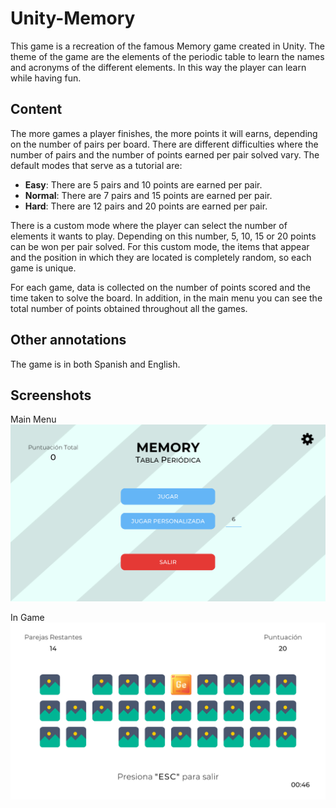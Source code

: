# Unity-Memory

This game is a recreation of the famous Memory game created in Unity. The theme of the game are the elements of the periodic table to learn the names and acronyms of the different elements. In this way the player can learn while having fun.

## Content

The more games a player finishes, the more points it will earns, depending on the number of pairs per board. There are different difficulties where the number of pairs and the number of points earned per pair solved vary. The default modes that serve as a tutorial are:
- <b>Easy</b>: There are 5 pairs and 10 points are earned per pair.
- <b>Normal</b>: There are 7 pairs and 15 points are earned per pair.
- <b>Hard</b>: There are 12 pairs and 20 points are earned per pair.

There is a custom mode where the player can select the number of elements it wants to play. Depending on this number, 5, 10, 15 or 20 points can be won per pair solved.
For this custom mode, the items that appear and the position in which they are located is completely random, so each game is unique.

For each game, data is collected on the number of points scored and the time taken to solve the board. In addition, in the main menu you can see the total number of points obtained throughout all the games.

## Other annotations

The game is in both Spanish and English.

## Screenshots

Main Menu
![Main Menu](https://github.com/BorjaSBON/Unity-Memory/blob/main/Screenshots/MainMenu.png?raw=true)

In Game
![In Game](https://github.com/BorjaSBON/Unity-Memory/blob/main/Screenshots/InGame.png?raw=true)
